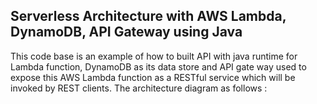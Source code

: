 ## Serverless Architecture with AWS Lambda, DynamoDB, API Gateway using Java

This code base is an example of how to built API with java runtime for Lambda function, DynamoDB as its data store and API gate way used to expose this AWS Lambda function as a RESTful service which will be invoked by REST clients. The architecture diagram as follows :
